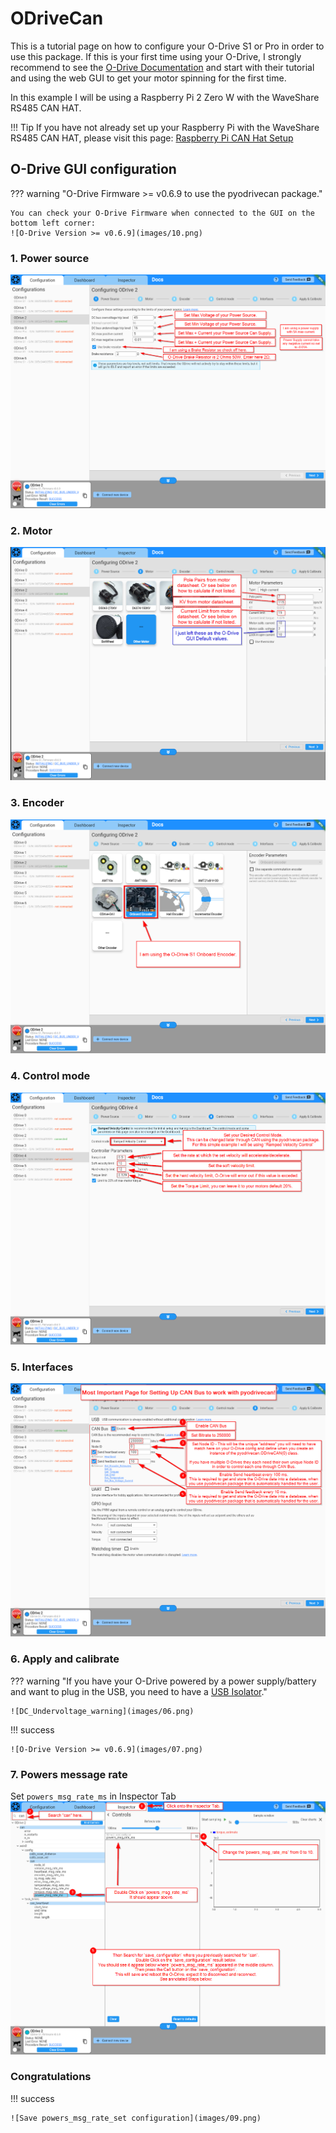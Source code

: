 # ODriveCan

This is a tutorial page on how to configure your O-Drive S1 or Pro in order to use this package. If this is your first time using your O-Drive, I strongly recommend to see the [O-Drive Documentation](https://docs.odriverobotics.com/v/latest/guides/getting-started.html) and start with their tutorial and using the web GUI to get your motor spinning for the first time.

In this example I will be using a Raspberry Pi 2 Zero W with the WaveShare RS485 CAN HAT.

!!! Tip 
    If you have not already set up your Raspberry Pi with the WaveShare RS485 CAN HAT, please visit this page: [Raspberry Pi CAN Hat Setup](https://dylanballback.github.io/ODriveCan/setup/canhat/setup/)

## O-Drive GUI configuration 

??? warning "O-Drive Firmware >= v0.6.9 to use the pyodrivecan package."
     
    You can check your O-Drive Firmware when connected to the GUI on the bottom left corner:
    ![O-Drive Version >= v0.6.9](images/10.png)

### 1. Power source
![Power Source Configuration](images/01.png)

### 2. Motor 
![Motor Configuration](images/02.png)

### 3. Encoder 
![Encoder Configuration](images/03.png)

### 4. Control mode
![Control Mode Configuration](images/04.png)

### 5. Interfaces 
![CAN Interface Configuration](images/05.png)

### 6. Apply and calibrate 

??? warning "If you have your O-Drive powered by a power supply/battery and want to plug in the USB, you need to have a [USB Isolator](https://odriverobotics.com/shop/usb-isolator)."

    ![DC_Undervoltage_warning](images/06.png)


!!! success

    ![O-Drive Version >= v0.6.9](images/07.png)


### 7. Powers message rate
Set `powers_msg_rate_ms` in Inspector Tab
![Set powers_msg_rate_set to 10 ms](images/08.png)


### Congratulations 
!!! success

    ![Save powers_msg_rate_set configuration](images/09.png)